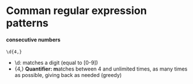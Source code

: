 # Comman regular expression patterns

#### consecutive numbers

```text
\d{4,}
```

* \d: matches a digit \(equal to \[0-9\]\)
* {4,} **Quantifier: m**atches between 4 and unlimited times, as many times as possible, giving back as needed \(greedy\)

